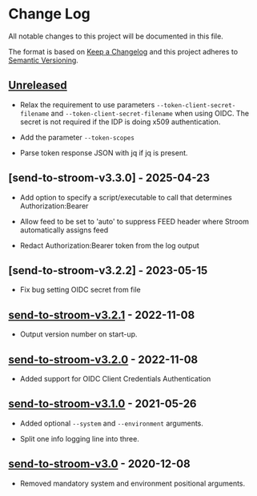 # Change Log
All notable changes to this project will be documented in this file.

The format is based on [Keep a Changelog](http://keepachangelog.com/) 
and this project adheres to [Semantic Versioning](http://semver.org/).


## [Unreleased]

* Relax the requirement to use parameters `--token-client-secret-filename` and `--token-client-secret-filename` when using OIDC. The secret is not required if the IDP is doing x509 authentication.

* Add the parameter `--token-scopes`

* Parse token response JSON with jq if jq is present.


## [send-to-stroom-v3.3.0] - 2025-04-23

* Add option to specify a script/executable to call that determines Authorization:Bearer

* Allow feed to be set to 'auto' to suppress FEED header where Stroom automatically assigns feed

* Redact Authorization:Bearer token from the log output

## [send-to-stroom-v3.2.2] - 2023-05-15

* Fix bug setting OIDC secret from file


## [send-to-stroom-v3.2.1] - 2022-11-08

* Output version number on start-up.


## [send-to-stroom-v3.2.0] - 2022-11-08

* Added support for OIDC Client Credentials Authentication


## [send-to-stroom-v3.1.0] - 2021-05-26

* Added optional `--system` and `--environment` arguments.

* Split one info logging line into three.


## [send-to-stroom-v3.0] - 2020-12-08

* Removed mandatory system and environment positional arguments.


[Unreleased]: https://github.com/gchq/stroom-clients/compare/send-to-stroom-v3.2.1...HEAD
[send-to-stroom-v3.2.1]: https://github.com/gchq/stroom-clients/compare/send-to-stroom-v3.2.0..send-to-stroom-v3.2.1
[send-to-stroom-v3.2.0]: https://github.com/gchq/stroom-clients/compare/send-to-stroom-v3.1.0..send-to-stroom-v3.2.0
[send-to-stroom-v3.1.0]: https://github.com/gchq/stroom-clients/compare/send-to-stroom-v3.0..send-to-stroom-v3.1.0
[send-to-stroom-v3.0]: https://github.com/gchq/stroom-clients/compare/send-to-stroom-v2.1..send-to-stroom-v3.0
